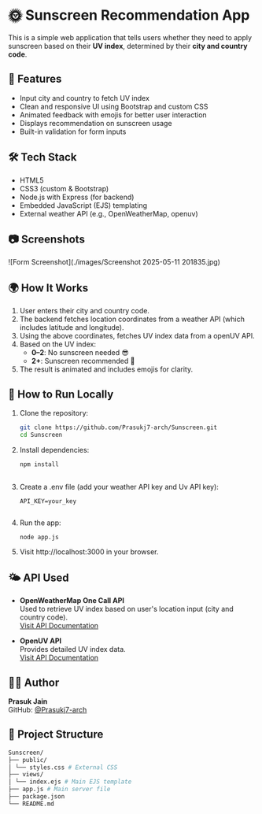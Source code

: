 # 🌞 Sunscreen Recommendation App

This is a simple web application that tells users whether they need to apply sunscreen based on their **UV index**, determined by their **city and country code**.

## 🚀 Features

- Input city and country to fetch UV index
- Clean and responsive UI using Bootstrap and custom CSS
- Animated feedback with emojis for better user interaction
- Displays recommendation on sunscreen usage
- Built-in validation for form inputs

## 🛠️ Tech Stack

- HTML5
- CSS3 (custom & Bootstrap)
- Node.js with Express (for backend)
- Embedded JavaScript (EJS) templating
- External weather API (e.g., OpenWeatherMap, openuv)

## 📷 Screenshots

![Form Screenshot](./images/Screenshot 2025-05-11 201835.jpg)

## 🌍 How It Works

1. User enters their city and country code.
2. The backend fetches location coordinates from a weather API (which includes latitude and longitude).
3. Using the above coordinates, fetches UV index data from a openUV API.
4. Based on the UV index:
   - **0–2**: No sunscreen needed 😎
   - **2+**: Sunscreen recommended 🧴
5. The result is animated and includes emojis for clarity.

## 🧪 How to Run Locally

1. Clone the repository:

   ```bash
   git clone https://github.com/Prasukj7-arch/Sunscreen.git
   cd Sunscreen
   
2. Install dependencies:

   ```bash
   npm install
    
3. Create a .env file (add your weather API key and Uv API key):
   ```env
   API_KEY=your_key
    
4. Run the app:
   ```bash
   node app.js

5. Visit http://localhost:3000 in your browser.

## 🌤 API Used  

- **OpenWeatherMap One Call API**  
  Used to retrieve UV index based on user's location input (city and country code).  
  [Visit API Documentation](https://openweathermap.org/api/one-call-api)

- **OpenUV API**  
  Provides detailed UV index data.  
  [Visit API Documentation](https://www.openuv.io/dashboard)

## 🙋‍♂️ Author  
**Prasuk Jain**  
GitHub: [@Prasukj7-arch](https://github.com/Prasukj7-arch)

## 📁 Project Structure

```bash
Sunscreen/
├── public/
│ └── styles.css # External CSS
├── views/
│ └── index.ejs # Main EJS template
├── app.js # Main server file
├── package.json
└── README.md
